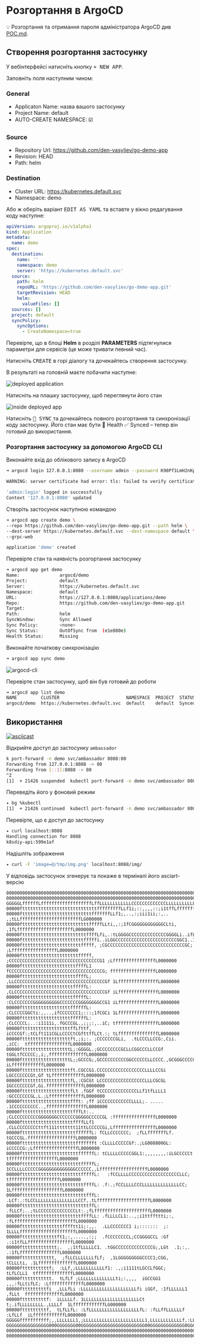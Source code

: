 # Розгортання в ArgoCD

💡 Розгортання та отримання пароля адміністратора ArgoCD див [POC.md](POC.md).

## Створення розгортання застосунку

У вебінтерфейсі натисніть кнопку <kbd>+ NEW APP</kbd>.

Заповніть поля наступним чином:

### General

- Applicaton Name: назва вашого застосунку
- Project Name: default
- AUTO-CREATE NAMESPACE: ☑️

### Source

- Repository Url: https://github.com/den-vasyliev/go-demo-app
- Revision: HEAD
- Path: helm

### Destination

- Cluster URL: https://kubernetes.default.svc
- Namespace: demo

Або ж оберіть варіант <kbd>EDIT AS YAML</kbd> та вставте у вікно редагування коду наступне:

```yaml
apiVersion: argoproj.io/v1alpha1
kind: Application
metadata:
  name: demo
spec:
  destination:
    name: ''
    namespace: demo
    server: 'https://kubernetes.default.svc'
  source:
    path: helm
    repoURL: 'https://github.com/den-vasyliev/go-demo-app.git'
    targetRevision: HEAD
    helm:
      valueFiles: []
  sources: []
  project: default
  syncPolicy:
    syncOptions:
      - CreateNamespace=true
```

Перевірте, що в блоці **Helm** в розділі **PARAMETERS** підтягнулися параметри для сервісів (це може тривати певний час).

Натисніть <kbd>CREATE</kbd> в горі діалогу та дочекайтесь створення застосунку.

В результаті на головній маєте побачити наступне:

![deployed application](../assets/deployed_app_tile.png)

Натисніть на плашку застосунку, щоб переглянути його стан

![inside deployed app](../assets/deployed_app_inside.png)

Натисніть <kbd>🔄 SYNC</kbd> та дочекайтесь повного розгортання та синхронізації коду застосунку. Його стан має бути 💚 Health ✅ Synced – тепер він готовий до використання.

### Розгортання застосунку за допомогою ArgoCD CLI

Виконайте вхід до облікового запису в ArgoCD

```sh
➜ argocd login 127.0.0.1:8080 --username admin --password K98Pf1LmH2nKpvh6

WARNING: server certificate had error: tls: failed to verify certificate: x509: certificate signed by unknown authority. Proceed insecurely (y/n)? y

'admin:login' logged in successfully
Context '127.0.0.1:8080' updated
```

Створіть застосунок наступною командою

```sh
➜ argocd app create demo \
--repo https://github.com/den-vasyliev/go-demo-app.git --path helm \
--dest-server https://kubernetes.default.svc --dest-namespace default \
--grpc-web

application 'demo' created
```

Перевірте стан та наявність розгортання застосунку

```sh
➜ argocd app get demo
Name:               argocd/demo
Project:            default
Server:             https://kubernetes.default.svc
Namespace:          default
URL:                https://127.0.0.1:8080/applications/demo
Repo:               https://github.com/den-vasyliev/go-demo-app.git
Target:             
Path:               helm
SyncWindow:         Sync Allowed
Sync Policy:        <none>
Sync Status:        OutOfSync from  (e1e880e)
Health Status:      Missing
```

Виконайте початкову синхронізацію

```sh
➜ argocd app sync demo 
```

![argocd-cli](../assets/argocd-cli.png)

Перевірте стан застосунку, щоб він був готовий до роботи

```sh
➜ argocd app list demo
NAME         CLUSTER                         NAMESPACE  PROJECT  STATUS  HEALTH   SYNCPOLICY  CONDITIONS  REPO                                             PATH  TARGET
argocd/demo  https://kubernetes.default.svc  default    default  Synced  Healthy  <none>      <none>      https://github.com/den-vasyliev/go-demo-app.git  helm  
```

## Використання

[![asciicast](https://asciinema.org/a/XZS3zzz099KZoyu3fwRg1fejU.svg)](https://asciinema.org/a/XZS3zzz099KZoyu3fwRg1fejU)

Відкрийте доступ до застосунку `ambassador`

```sh
k port-forward -n demo svc/ambassador 8088:80
Forwarding from 127.0.0.1:8088 -> 80
Forwarding from [::1]:8088 -> 80
^Z
[1]  + 21426 suspended  kubectl port-forward -n demo svc/ambassador 8088:80
```

Переведіть його у фоновий режим

```sh
✦ bg %kubectl
[1]  + 21426 continued  kubectl port-forward -n demo svc/ambassador 8088:80
```

Перевірте, що є доступ до застосунку

```sh
✦ curl localhost:8088
Handling connection for 8088
k8sdiy-api:599e1af
```

Надішліть зображення

```sh
✦ curl -F 'image=@/tmp/img.png' localhost:8088/img/
```

У відповідь застосунок згенерує та покаже в терміналі його asciart-версію

```
00000000000000000000000000000000000000000000000000000000000000000000000000000000000000000000000000
00000000000000000000000000000000000000000000000000000000000000000000000000000000000000000000000000
GGGGGLffffffLfffffffffffffffffffLffLLLLLLLLLLLLCCCCCCCCCCCCCLLLLLLLLLLLLLLLLLLLLLLLLLLLLLLLGGGGGGG
00000fttttttttttttttttttttttttttttfffffffffLLf1i;::,,,,::;i1tffLfffffffffffffffffffffffffff0000000
00000fttttttttttttttttttttttttttfffffffLLf1;,..,:;iii1ii;:,.. ,;tLLfffffffffffffffffffffffLG000000
00000ftttttttttttttttttttttttttfffffLLti,,:;1fCGGGGGGGGGGGGCLti, ,1fLfffffffffffffffffffffL0000000
00000fttttttttttttttttttttttttffffLfi,.:tLGGGGCCCCCCCCCCCCCCGGGGLi..ifLfffffffffffffffffffL0000000
00000ftttttttttttttttttttttttfffffi..iLGGCCCCCCCCCCCCCCCCCCCCCCCGGC1..1LffffffffffffffffffL0000000
00000fttttttttttttttttttttttfffff, ;CGCCCCCCCCCCCCCCCCCCCCCCCCCCCCCGC; ;LfffffffffffffffffL0000000
00000ftttttttttttttttttttttfffff, ;CCCCCCCCCCCCCCCCCCCCCCCCCCCCCCCCCCG1 ;LffffffffffffffffL0000000
00000fttttttttttttttttttttffffL1  fCCCCCCCCCCCCCCCCCCCCCCCCCCCCCCCCCCCG; fffffffffffffffffL0000000
00000fttttttttttttttttttttffffL; ,LLCCCCCCCCCCCCCCCCCCCCCCCCCCCCCCCCCCGf 1LfffffffffffffffL0000000
00000ftttttttttttttttttttfffffL: ,CLCCCCCCCCCCCCCCCCCCCCCCCCCCCCCCCCCCGf iLfffffffffffffffL0000000
00000ftttttttttttttttttttfffffL: :CLCCCCCCCGGGGGGGGGGCCCCCCCGGGGGGGGCCG1 iLfffffffffffffffL0000000
00000fttttttttttttttttttffffffL: ;CLCCCCGGCti:,,..,ifCCCCCCC1;:::;1fCGCi 1LfffffffffffffffL0000000
00000fttttttttttttttttttffffffL: ;CLCCCCL;..:i1111i,.fGCCCGL.,;;;:,..iC; tffffffffffffffffL0000000
00000fttttttttttttttttttffLfttf, iCCCCGf:;tCLft111CGLLCCCCtCGfttffLCt.:; tLfffffffffffffffL0000000
00000fttttttttttttttttttft,;i;:. ;CCCCCCCGLi,  .tLCCCLLCCG:,Cii.  ,iCC:  tffffffffffffffffL0000000
00000fttttttttttttttttttL;:GGGGL.;GCCCCCCCCGCLLCGGCCCLLCCGf tGGLtfCCCCC;,i;,ffffffffffffffL0000000
00000fttttttttttttttttttL;;GCCCG;,GCCCCCCCCCCGGCCCCCCLLCCCC.,GCGGGCCCCG1;GL iLffffffffffffL0000000
00000fttttttttttttttttttft.CGCCG1.CCCCCCCCCCCCCCCCCCLLLLCCGi LGCCCCCCCGt,Gf tLffffffffffffL0000000
00000fttttttttttttttttttfL,:CGCGt LCCCCCCCCCCCCCCCCCLLLCGCGL 1GCCCCCCCGf,Gi.ffffffffffffffL0000000
00000fttttttttttttttttttfLt .fGGf tCCCCCCCCCCCCCCLLf1tfLLLL1 :GCCCCCCCGL,L.;LfffffffffffffL0000000
00000fttttttttttttttttttffft: ;ff iCCCCCCCCCCCCLLLL;. ..... .1CCCCCCCCCC..,fffffffffffffffL0000000
00000ftttttttttttttttttttfffLt:.. ;CLCCCCCCCCCGGGGGGGCCCCCCCGGGGGCCCCCGL :ffffffffffffffffL0000000
00000ftttttttttttttttttttffffLLf1 ,CLLCCCCCCCCttft111ttttttt11ttLCCCCCGi,LffffffffffffffffL0000000
00000fttttttttttttttttttttffffffL: fCLLCCCCCCC;  ;fLLfffffffLf. tGCCCGL.ffffffffffffffffffL0000000
00000fttttttttttttttttttttffffffft :CLLLLCCCCCGf:.;LG008800GL: iCCCCCG:;LfffffffffffffffffL0000000
00000ftttttttttttttttttttttffffffL: tCLLLLCCCCCGGL1:,,,,,,,,:iLGCCCCCt tffffffffffffffffffL0000000
00000fttttttttttttttttttttttfffffL;  1CCLLLLCCCCCGGGGGGGGGGGGGGCCCCCC,,LffffffffffffffffffL0000000
00000fttttttttttttttttttttttfffffL:   :fCCLLLLCCCCCCCCCCCCCCCCCCCLLC; tfffffffffffffffffffL0000000
00000ftttttttttttttttttttttttffffL: .f:.;fCCLLLLCCCLLLLLLLLLLLLLLCC; 1LfffffffffffffffffffL0000000
00000fttttttttttttttttttttttttfffL: .LCf:.:tLCCLLLLLLLLLLLLLLLLCCf,.tLffffffffffffffffffffL0000000
00000ftttttttttttttttttttttttttffL: .fLLCf;..;tLCCCCCCCCCCCCCCLt:.;fLfffffffffffffffffffffL0000000
00000fttttttttttttttttttttttffffLL: .fLLLLCL1:..,;i1ttffttti;:, :fLfffffffffffffffffffffffL0000000
00000ftttttttttttttttfffftt1i;:,,.  .LLCCCCCCC1 i;:::::::  ;:   1LLLLfffffffffffffffffffffL0000000
00000ftttttttttttttft1;:,.....,:;;  .fCCCCCCCCL;CCGGGGCCL :Gf    .:i1tfLLfffffffffffffffffL0000000
00000fttttttttttttt;.  ,;1tfLLLLLC1. .tGGCCCCCCCCCCCCCCG;,LGt  .1;:,. .:1fLfffffffffffffffL0000000
00000ftttttttttttt,  ;fLLCLLLLLLLfLf;  ,1LGGGGGGGGGCCCC1;CGG,   tCLLLti, .1LffffffffffffffL0000000
00000fttttttttttf;  :LLf,;LLLLLLLLLLLf1: .,;i1111tLGCCLfGGC;     tLfLCLL1  tffffffffffffffL0000000
00000fttttttttttt.  tLfLf ;LLLLLLLLLLLLLLti;:,,,,  iGCCGG1   ,,,:fLLtifLC; :LfffffffffffffL0000000
00000ftttttttttfi  ,LLLfLi :LLLLLLLLLLLLLLLLLLLLLfi iGGf, :1fLLLLLL1 ,fLLt  ffffffffffffffL0000000
00000ftttttttttf:  iLLLLLf. 1LLLLLLLLLLLLLLLLLLLLLCt t;.ifLLLLLLLLL.,LLLLf  1LffffffffffffLG000000
00000ftttttttttf,  tLfLLfL: :LfLLLLLLLLLLLLLLLLLLLfL: :fLLffLLLLLLf :LfLLf  iLffffffffffffL0000000
GGGGGfffffffffff;,,LLLLLLL1,;LLLLLLLLLLLLLLLLLLLLLLL1,LLLLLLLLLLLLf,:LLLLf,,1LfLLLLLLLLLLfLGGGGGGG
GGGGGGGGGGGGGGGG000GGGGGGG00GGGGGGGGGGGGGGGGGGGGGGGG00GGGGGGGGGGGGG0GGGGGG00GGGGGGGGGGGGGGGGGGGGGG
00000000000000000000000000000000000000000000000000000000000000000000000000000000000000000000000000
00000000000000000000000000000000000000000000000000000000000000000000000000000000000000000000000000
```